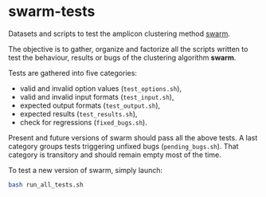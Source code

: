 # swarm-tests

Datasets and scripts to test the amplicon clustering method
[swarm](https://github.com/torognes/swarm).

The objective is to gather, organize and factorize all the scripts
written to test the behaviour, results or bugs of the clustering
algorithm **swarm**.

Tests are gathered into five categories:
* valid and invalid option values (`test_options.sh`),
* valid and invalid input formats (`test_input.sh`),
* expected output formats (`test_output.sh`),
* expected results (`test_results.sh`),
* check for regressions (`fixed_bugs.sh`).

Present and future versions of swarm should pass all the above
tests. A last category groups tests triggering unfixed bugs
(`pending_bugs.sh`). That category is transitory and should remain
empty most of the time.

To test a new version of swarm, simply launch:
```sh
bash run_all_tests.sh
```
